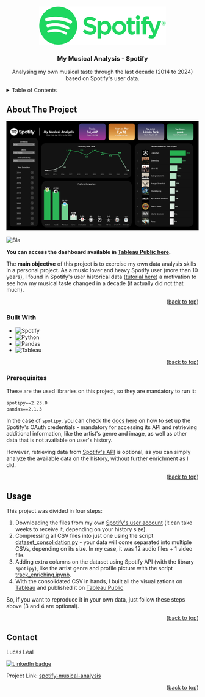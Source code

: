 
<a id="readme-top"></a>

<!-- PROJECT LOGO -->
<br />
<div align="center">
  <a href="https://github.com/github_username/repo_name">
    <img src="Assets/Spotify_logo_with_text.svg.png" alt="Logo" width="auto" height="100">
  </a>

<h3 align="center">My Musical Analysis - Spotify</h3>

  <p align="center">
    Analysing my own musical taste through the last decade (2014 to 2024) based on Spotify's user data. 
</div>


<!-- TABLE OF CONTENTS -->
<details>
  <summary>Table of Contents</summary>
  <ol>
    <li>
      <a href="#about-the-project">About The Project</a>
      <ul>
        <li><a href="#built-with">Built With</a></li>
        <li><a href="#prerequisites">Prerequisites</a></li>
      </ul>
    </li>
    <li><a href="#usage">Usage</a></li>
    <li><a href="#contact">Contact</a></li>
  </ol>
</details>



<!-- ABOUT THE PROJECT -->
## About The Project

[![Tableau Public screenshot](Dashboard.png)](https://public.tableau.com/views/MySpotifyAnalysis_17393181873530/MySpotifyAnalysis?:language=en-US&:sid=&:redirect=auth&:display_count=n&:origin=viz_share_link)

![Bla](https://public.tableau.com/app/assets/tableau-public-logo-rgb-CiQ9h6A3.svg)

**You can access the dashboard available in [Tableau Public here](https://public.tableau.com/views/MySpotifyAnalysis_17393181873530/MySpotifyAnalysis?:language=en-US&:sid=&:redirect=auth&:display_count=n&:origin=viz_share_link).**

The **main objective** of this project is to exercise my own data analysis skills in a personal project. As a music lover and heavy Spotify user (more than 10 years), I found in Spotify's user historical data ([tutorial here](https://www.quora.com/How-can-I-download-my-Spotify-data)) a motivation to see how my musical taste changed in a decade (it actually did not that much).

<p align="right">(<a href="#readme-top">back to top</a>)</p>

### Built With

* ![Spotify](https://img.shields.io/badge/Spotify-1ED760?style=for-the-badge&logo=spotify&logoColor=white)
* ![Python](https://img.shields.io/badge/python-3670A0?style=for-the-badge&logo=python&logoColor=ffdd54)
* ![Pandas](https://img.shields.io/badge/pandas-%23150458.svg?style=for-the-badge&logo=pandas&logoColor=white)
* ![Tableau](https://img.shields.io/badge/Tableau-E97627?style=for-the-badge&logo=Tableau&logoColor=white)


<p align="right">(<a href="#readme-top">back to top</a>)</p>

### Prerequisites

These are the used libraries on this project, so they are mandatory to run it:

```
spotipy==2.23.0
pandas==2.1.3
```

In the case of `spotipy`, you can check the [docs here](https://spotipy.readthedocs.io/en/2.25.0/#getting-started) on how to set up the Spotify's OAuth credentials - mandatory for accessing its API and retrieving additional information, like the artist's genre and image, as well as other data that is not available on user's history.

However, retrieving data from [Spotify's API](https://developer.spotify.com/documentation/web-api) is optional, as you can simply analyze the available data on the history, without further enrichment as I did.

<p align="right">(<a href="#readme-top">back to top</a>)</p>

<!-- USAGE EXAMPLES -->
## Usage

This project was divided in four steps:
1. Downloading the files from my own [Spotify's user account](https://www.quora.com/How-can-I-download-my-Spotify-data) (it can take weeks to receive it, depending on your history size).
2. Compressing all CSV files into just one using the script [dataset_consolidation.py](dataset_consolidation.py) - your data will come separated into multiple CSVs, depending on its size. In my case, it was 12 audio files + 1 video file.
3. Adding extra columns on the dataset using Spotify API (with the library `spotipy`), like the artist genre and profile picture with the script [track_enriching.ipynb](track_data_enriching.ipynb).
4. With the consolidated CSV in hands, I built all the visualizations on [Tableau](https://www.tableau.com/) and published it on [Tableau Public](https://public.tableau.com/views/MySpotifyAnalysis_17393181873530/MySpotifyAnalysis?:language=en-US&:sid=&:redirect=auth&:display_count=n&:origin=viz_share_link)

So, if you want to reproduce it in your own data, just follow these steps above (3 and 4 are optional).

<p align="right">(<a href="#readme-top">back to top</a>)</p>

<!-- CONTACT -->
## Contact

Lucas Leal

[![LinkedIn badge](https://img.shields.io/badge/LinkedIn-0077B5?style=for-the-badge&logo=linkedin&logoColor=white)](https://www.linkedin.com/in/lucaslealdasilva/)


Project Link: 
[spotify-musical-analysis](https://github.com/casluleal/spotify-musical-analysis)

<p align="right">(<a href="#readme-top">back to top</a>)</p>

